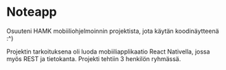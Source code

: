 # Noteapp
Osuuteni HAMK mobiiliohjelmoinnin projektista, jota käytän koodinäytteenä :^)

Projektin tarkoituksena oli luoda mobiiliapplikaatio React Nativella, jossa myös REST ja tietokanta.
Projekti tehtiin 3 henkilön ryhmässä.
